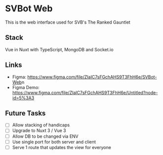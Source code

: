 # SVBot Web

This is the web interface used for SVB's The Ranked Gauntlet

## Stack

Vue in Nuxt with TypeScript, MongoDB and Socket.io

## Links

- Figma: <https://www.figma.com/file/ZIaIC7sFGchAHS9T3FhH6e/SVBot-Web>n
- Figma Demo:
  <https://www.figma.com/file/ZIaIC7sFGchAHS9T3FhH6e/Untitled?node-id=5%3A3>

## Future Tasks

- [ ] Allow stacking of handicaps
- [ ] Upgrade to Nuxt 3 / Vue 3
- [ ] Allow DB to be changed via ENV
- [ ] Use single port for both server and client
- [ ] Serve 1 route that updates the view for everyone
